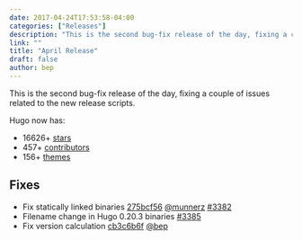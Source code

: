 ```yaml
---
date: 2017-04-24T17:53:58-04:00
categories: ["Releases"]
description: "This is the second bug-fix release of the day, fixing a couple of issues related to the new release scripts"
link: ""
title: "April Release"
draft: false
author: bep
---
```


This is the second bug-fix release of the day, fixing a couple of issues related to the new release scripts.

Hugo now has:

* 16626&#43; [stars](https://github.com/circleci/ccidemo/stargazers)
* 457&#43; [contributors](https://github.com/circleci/ccidemo/graphs/contributors)
* 156&#43; [themes](http://themes.gohugo.io/)

## Fixes

* Fix statically linked binaries [275bcf56](https://github.com/circleci/ccidemo/commit/275bcf566c7cb72367d4423cf4810319311ff680) [@munnerz](https://github.com/munnerz) [#3382](https://github.com/circleci/ccidemo/issues/3382) 
* Filename change in Hugo 0.20.3 binaries [#3385](https://github.com/circleci/ccidemo/issues/3385)
* Fix version calculation [cb3c6b6f](https://github.com/circleci/ccidemo/commit/cb3c6b6f7670f85189a4a3637e7132901d1ed6e9) [@bep](https://github.com/bep) 